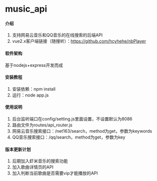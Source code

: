 # music_api

#### 介绍
1. 支持网易云音乐和QQ音乐的在线搜索的后端API
2. vue2.x客户端链接（随搜听）：https://github.com/hcyhehe/nbPlayer


#### 软件架构
基于nodejs+express开发而成


#### 安装教程
1. 安装依赖：npm install 
2. 运行：node app.js


#### 使用说明
1.  后台监听端口在config/setting.js里面设置，不设置默认为8086
2.  路由文件为routes/api_router.js
3.  网易云音乐搜索接口：/net163/search，method为get，参数为keywords
4.  QQ音乐搜索接口：/qq/search，method为get，参数为key


#### 版本更新计划
1.  后期加入虾米音乐的搜索功能
2.  加入歌曲详情页的API
3.  加入判断当前歌曲是否需要vip才能播放的API
